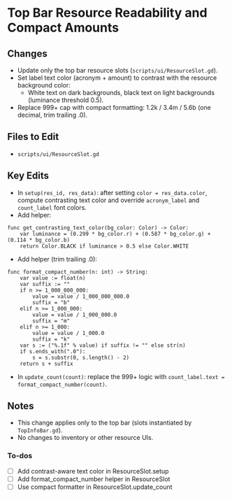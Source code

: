 <!-- 96e90ad8-a375-4588-9bb7-f5f104aa5d5d 2160ff6a-d7fb-40b2-8f62-ba5ced876f1d -->
# Top Bar Resource Readability and Compact Amounts

## Changes

- Update only the top bar resource slots (`scripts/ui/ResourceSlot.gd`).
- Set label text color (acronym + amount) to contrast with the resource background color:
  - White text on dark backgrounds, black text on light backgrounds (luminance threshold 0.5).
- Replace 999+ cap with compact formatting: 1.2k / 3.4m / 5.6b (one decimal, trim trailing .0).

## Files to Edit

- `scripts/ui/ResourceSlot.gd`

## Key Edits

- In `setup(res_id, res_data)`: after setting `color = res_data.color`, compute contrasting text color and override `acronym_label` and `count_label` font colors.
- Add helper:
```gdscript
func get_contrasting_text_color(bg_color: Color) -> Color:
	var luminance = (0.299 * bg_color.r) + (0.587 * bg_color.g) + (0.114 * bg_color.b)
	return Color.BLACK if luminance > 0.5 else Color.WHITE
```

- Add helper (trim trailing .0):
```gdscript
func format_compact_number(n: int) -> String:
	var value := float(n)
	var suffix := ""
	if n >= 1_000_000_000:
		value = value / 1_000_000_000.0
		suffix = "b"
	elif n >= 1_000_000:
		value = value / 1_000_000.0
		suffix = "m"
	elif n >= 1_000:
		value = value / 1_000.0
		suffix = "k"
	var s := ("%.1f" % value) if suffix != "" else str(n)
	if s.ends_with(".0"):
		s = s.substr(0, s.length() - 2)
	return s + suffix
```

- In `update_count(count)`: replace the 999+ logic with `count_label.text = format_compact_number(count)`.

## Notes

- This change applies only to the top bar (slots instantiated by `TopInfoBar.gd`).
- No changes to inventory or other resource UIs.

### To-dos

- [ ] Add contrast-aware text color in ResourceSlot.setup
- [ ] Add format_compact_number helper in ResourceSlot
- [ ] Use compact formatter in ResourceSlot.update_count